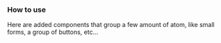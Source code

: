 ### How to use

Here are added components that group a few amount of atom, like small forms, a group of buttons, etc...